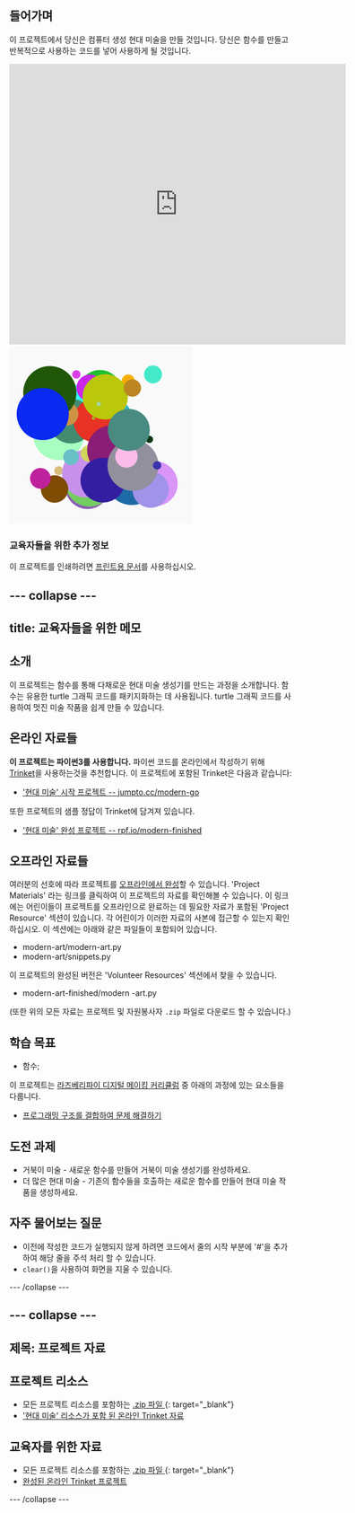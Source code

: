 ## 들어가며

이 프로젝트에서 당신은 컴퓨터 생성 현대 미술을 만들 것입니다. 당신은 함수를 만들고 반복적으로 사용하는 코드를 넣어 사용하게 될 것입니다.

<div class="trinket">
  <iframe src="https://trinket.io/embed/python/47bbc2fc2b?outputOnly=true&start=result" width="600" height="500" frameborder="0" marginwidth="0" marginheight="0" allowfullscreen>
  </iframe>
  <img src="images/modern-finished.png">
</div>

### 교육자들을 위한 추가 정보

이 프로젝트를 인쇄하려면 [프린트용 문서](https://projects.raspberrypi.org/en/projects/modern-art/print)를 사용하십시오.

## \--- collapse \---

## title: 교육자들을 위한 메모

## 소개

이 프로젝트는 함수를 통해 다채로운 현대 미술 생성기를 만드는 과정을 소개합니다. 함수는 유용한 turtle 그래픽 코드를 패키지화하는 데 사용됩니다. turtle 그래픽 코드를 사용하여 멋진 미술 작품을 쉽게 만들 수 있습니다.

## 온라인 자료들

**이 프로젝트는 파이썬3를 사용합니다.** 파이썬 코드를 온라인에서 작성하기 위해 [Trinket](https://trinket.io/)을 사용하는것을 추천합니다. 이 프로젝트에 포함된 Trinket은 다음과 같습니다:

* ['현대 미술' 시작 프로젝트 -- jumpto.cc/modern-go](http://jumpto.cc/modern-go)

또한 프로젝트의 샘플 정답이 Trinket에 담겨져 있습니다.

* ['현대 미술' 완성 프로젝트 -- rpf.io/modern-finished](https://rpf.io/modern-finished)

## 오프라인 자료들

여러분의 선호에 따라 프로젝트를 [오프라인에서 완성](https://www.codeclubprojects.org/en-GB/resources/python-working-offline/)할 수 있습니다. 'Project Materials' 라는 링크를 클릭하여 이 프로젝트의 자료를 확인해볼 수 있습니다. 이 링크에는 어린이들이 프로젝트를 오프라인으로 완료하는 데 필요한 자료가 포함된 'Project Resource' 섹션이 있습니다. 각 어린이가 이러한 자료의 사본에 접근할 수 있는지 확인하십시오. 이 섹션에는 아래와 같은 파일들이 포함되어 있습니다.

* modern-art/modern-art.py
* modern-art/snippets.py

이 프로젝트의 완성된 버전은 'Volunteer Resources' 섹션에서 찾을 수 있습니다.

* modern-art-finished/modern -art.py

(또한 위의 모든 자료는 프로젝트 및 자원봉사자 `.zip` 파일로 다운로드 할 수 있습니다.)

## 학습 목표

* 함수;

이 프로젝트는 [라즈베리파이 디지털 메이킹 커리큘럼](http://rpf.io/curriculum) 중 아래의 과정에 있는 요소들을 다룹니다.

* [프로그래밍 구조를 결합하여 문제 해결하기](https://www.raspberrypi.org/curriculum/programming/builder)

## 도전 과제

* 거북이 미술 - 새로운 함수를 만들어 거북이 미술 생성기를 완성하세요.
* 더 많은 현대 미술 - 기존의 함수들을 호출하는 새로운 함수를 만들어 현대 미술 작품을 생성하세요.

## 자주 물어보는 질문

* 이전에 작성한 코드가 실행되지 않게 하려면 코드에서 줄의 시작 부분에 '#'을 추가하여 해당 줄을 주석 처리 할 수 있습니다.
* `clear()`을 사용하여 화면을 지울 수 있습니다. 

\--- /collapse \---

## \--- collapse \---

## 제목: 프로젝트 자료

## 프로젝트 리소스

* 모든 프로젝트 리소스를 포함하는 [.zip 파일 ](http://rpf.io/p/en/modern-art-go) {: target="_blank"}
* ['현대 미술' 리소스가 포함 된 온라인 Trinket 자료](http://jumpto.cc/modern-go)

## 교육자를 위한 자료

* 모든 프로젝트 리소스를 포함하는 [.zip 파일 ](http://rpf.io/p/en/modern-art-get) {: target="_blank"}
* [완성된 온라인 Trinket 프로젝트](https://trinket.io/python/47bbc2fc2b)

\--- /collapse \---